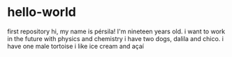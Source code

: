 # hello-world
first repository
hi, my name is pérsila! 
I'm nineteen years old.
i want to work in the future with physics and chemistry
i have two dogs, dalila and chico.
i have one male tortoise
i like ice cream and açaí 
